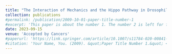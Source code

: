 ```yaml
---
title: "The Interaction of Mechanics and the Hippo Pathway in Drosophila melanogaster"
collection: publications
#permalink: /publication/2009-10-01-paper-title-number-1
#excerpt: 'This paper is about the number 1. The number 2 is left for future work.'
date: 2023-09-15
venue: 'Accepted by Cancers'
#paperurl: 'https://link.springer.com/article/10.1007/s11784-020-00841-1'
#citation: 'Your Name, You. (2009). &quot;Paper Title Number 1.&quot; <i>Journal 1</i>. 1(1).'
---
```

